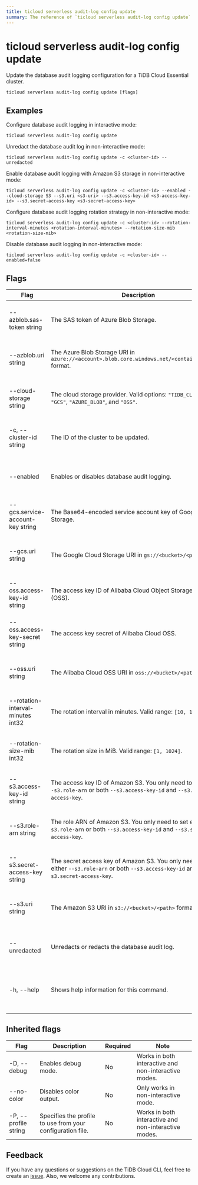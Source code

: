 ```yaml
---
title: ticloud serverless audit-log config update
summary: The reference of `ticloud serverless audit-log config update`.
---
```


# ticloud serverless audit-log config update

Update the database audit logging configuration for a TiDB Cloud Essential cluster.

```shell
ticloud serverless audit-log config update [flags]
```

## Examples

Configure database audit logging in interactive mode:

```shell
ticloud serverless audit-log config update
```

Unredact the database audit log in non-interactive mode:

```shell
ticloud serverless audit-log config update -c <cluster-id> --unredacted
```

Enable database audit logging with Amazon S3 storage in non-interactive mode:

```shell
ticloud serverless audit-log config update -c <cluster-id> --enabled --cloud-storage S3 --s3.uri <s3-uri> --s3.access-key-id <s3-access-key-id> --s3.secret-access-key <s3-secret-access-key>
```

Configure database audit logging rotation strategy in non-interactive mode:

```shell
ticloud serverless audit-log config update -c <cluster-id> --rotation-interval-minutes <rotation-interval-minutes> --rotation-size-mib <rotation-size-mib>
```

Disable database audit logging in non-interactive mode:

```shell
ticloud serverless audit-log config update -c <cluster-id> --enabled=false
```

## Flags

| Flag | Description | Required | Note |
|------|-------------|----------|------|
| --azblob.sas-token string | The SAS token of Azure Blob Storage. | No | Only works in non-interactive mode. |
| --azblob.uri string | The Azure Blob Storage URI in `azure://<account>.blob.core.windows.net/<container>/<path>` format. | No | Only works in non-interactive mode. |
| --cloud-storage string | The cloud storage provider. Valid options: `"TIDB_CLOUD"`, `"S3"`, `"GCS"`, `"AZURE_BLOB"`, and `"OSS"`. | No | Only works in non-interactive mode. |
| -c, --cluster-id string | The ID of the cluster to be updated. | Yes | Only works in non-interactive mode. |
| --enabled | Enables or disables database audit logging. | No | Only works in non-interactive mode. |
| --gcs.service-account-key string | The Base64-encoded service account key of Google Cloud Storage. | No | Only works in non-interactive mode. |
| --gcs.uri string | The Google Cloud Storage URI in `gs://<bucket>/<path>` format. | No | Only works in non-interactive mode. |
| --oss.access-key-id string | The access key ID of Alibaba Cloud Object Storage Service (OSS). | No | Only works in non-interactive mode. |
| --oss.access-key-secret string | The access key secret of Alibaba Cloud OSS. | No | Only works in non-interactive mode. |
| --oss.uri string | The Alibaba Cloud OSS URI in `oss://<bucket>/<path>` format. | No | Only works in non-interactive mode. |
| --rotation-interval-minutes int32 | The rotation interval in minutes. Valid range: `[10, 1440]`. | No | Only works in non-interactive mode. |
| --rotation-size-mib int32 | The rotation size in MiB. Valid range: `[1, 1024]`. | No | Only works in non-interactive mode. |
| --s3.access-key-id string | The access key ID of Amazon S3. You only need to set either `--s3.role-arn` or both `--s3.access-key-id` and `--s3.secret-access-key`. | No | Only works in non-interactive mode. |
| --s3.role-arn string | The role ARN of Amazon S3. You only need to set either `--s3.role-arn` or both `--s3.access-key-id` and `--s3.secret-access-key`. | No | Only works in non-interactive mode. |
| --s3.secret-access-key string | The secret access key of Amazon S3. You only need to set either `--s3.role-arn` or both `--s3.access-key-id` and `--s3.secret-access-key`. | No | Only works in non-interactive mode. |
| --s3.uri string | The Amazon S3 URI in `s3://<bucket>/<path>` format. | No | Only works in non-interactive mode. |
| --unredacted | Unredacts or redacts the database audit log. | No | Only works in non-interactive mode. |
| -h, --help | Shows help information for this command. | No | Works in both interactive and non-interactive modes. |

## Inherited flags

| Flag | Description | Required | Note |
|------|-------------|----------|------|
| -D, --debug | Enables debug mode. | No | Works in both interactive and non-interactive modes. |
| --no-color | Disables color output. | No | Only works in non-interactive mode. |
| -P, --profile string | Specifies the profile to use from your configuration file. | No | Works in both interactive and non-interactive modes. |

## Feedback

If you have any questions or suggestions on the TiDB Cloud CLI, feel free to create an [issue](https://github.com/tidbcloud/tidbcloud-cli/issues/new/choose). Also, we welcome any contributions.
